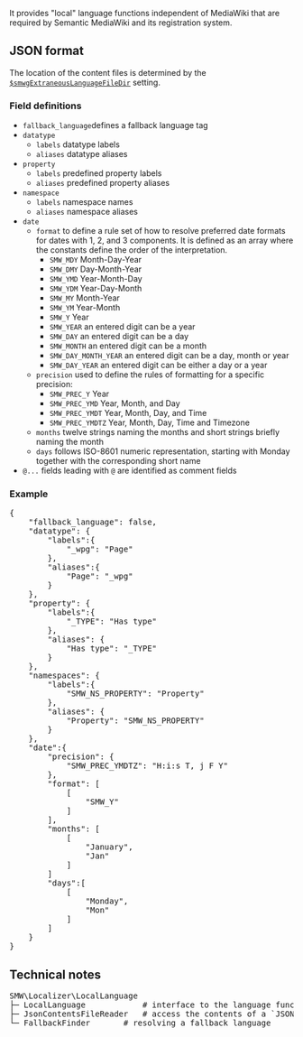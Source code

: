 It provides "local" language functions independent of MediaWiki that are required by Semantic MediaWiki and its registration system.

## JSON format

The location of the content files is determined by the [`$smwgExtraneousLanguageFileDir`](https://www.semantic-mediawiki.org/wiki/Help:$smwgExtraneousLanguageFileDir) setting.

### Field definitions

- `fallback_language`defines a fallback language tag
- `datatype`
  - `labels` datatype labels
  - `aliases` datatype aliases
- `property`
  - `labels` predefined property labels
  - `aliases` predefined property aliases
- `namespace`
  - `labels` namespace names
  - `aliases` namespace aliases
- `date`
  - `format` to define a rule set of how to resolve preferred date formats for dates with 1, 2, and 3 components. It is defined as an array where the constants define the order of the interpretation.
    - `SMW_MDY` Month-Day-Year
    - `SMW_DMY` Day-Month-Year
    - `SMW_YMD` Year-Month-Day
    - `SMW_YDM` Year-Day-Month
    - `SMW_MY` Month-Year
    - `SMW_YM` Year-Month
    - `SMW_Y` Year
    - `SMW_YEAR` an entered digit can be a year
    - `SMW_DAY` an entered digit can be a day
    - `SMW_MONTH` an entered digit can be a month
    - `SMW_DAY_MONTH_YEAR` an entered digit can be a day, month or year
    - `SMW_DAY_YEAR` an entered digit can be either a day or a year
  - `precision` used to define the rules of formatting for a specific precision:
    - `SMW_PREC_Y` Year
    - `SMW_PREC_YMD` Year, Month, and Day
    - `SMW_PREC_YMDT` Year, Month, Day, and Time
    - `SMW_PREC_YMDTZ` Year, Month, Day, Time and Timezone
  - `months` twelve strings naming the months and short strings briefly naming the month
  - `days` follows ISO-8601 numeric representation, starting with Monday together with the corresponding short name
- `@...` fields leading with `@` are identified as comment fields

### Example

<pre>
{
	"fallback_language": false,
	"datatype": {
		"labels":{
			"_wpg": "Page"
		},
		"aliases":{
			"Page": "_wpg"
		}
	},
	"property": {
		"labels":{
			"_TYPE": "Has type"
		},
		"aliases": {
			"Has type": "_TYPE"
		}
	},
	"namespaces": {
		"labels":{
			"SMW_NS_PROPERTY": "Property"
		},
		"aliases": {
			"Property": "SMW_NS_PROPERTY"
		}
	},
	"date":{
		"precision": {
			"SMW_PREC_YMDTZ": "H:i:s T, j F Y"
		},
		"format": [
			[
				"SMW_Y"
			]
		],
		"months": [
			[
				"January",
				"Jan"
			]
		]
		"days":[
			[
				"Monday",
				"Mon"
			]
		]
	}
}
</pre>

## Technical notes

<pre>
SMW\Localizer\LocalLanguage
├─ LocalLanguage 			# interface to the language functions
├─ JsonContentsFileReader	# access the contents of a `JSON` file
└─ FallbackFinder		# resolving a fallback language
</pre>
